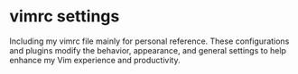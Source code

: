 # vimrc settings
Including my vimrc file mainly for personal reference. These configurations and plugins modify the behavior, appearance, and general settings to help enhance my Vim experience and productivity.
